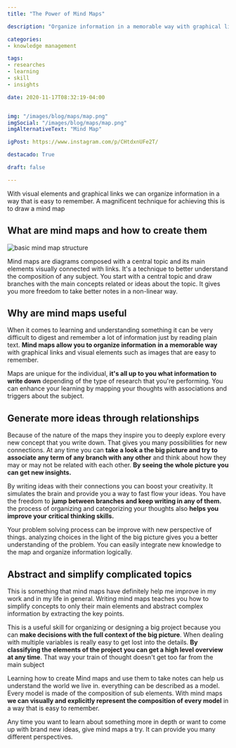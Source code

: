 ```yaml
---
title: "The Power of Mind Maps"

description: "Organize information in a memorable way with graphical links and visual elements that are easy to remember."

categories:
- knowledge management

tags:
- researches
- learning
- skill
- insights

date: 2020-11-17T08:32:19-04:00


img: "/images/blog/maps/map.png"
imgSocial: "/images/blog/maps/map.png"
imgAlternativeText: "Mind Map"

igPost: https://www.instagram.com/p/CHtdxnUFe2T/

destacado: True

draft: false

---
```


With visual elements and graphical links we can organize information in a way that is easy to remember. A magnificent technique for achieving this is to draw a mind map

## What are mind maps and how to create them

![basic mind map structure](/images/blog/maps/how-map.png)

Mind maps are diagrams composed with a central topic and its main elements visually connected with links. It's a technique to better understand the composition of any subject. You start with a central topic and draw branches with the main concepts related or ideas about the topic. It gives you more freedom to take better notes in a non-linear way.

## Why are mind maps useful

When it comes to learning and understanding something it can be very difficult to digest and remember a lot of information just by reading plain text. **Mind maps allow you to organize information** **in a memorable way** with graphical links and visual elements such as images that are easy to remember.

Maps are unique for the individual, **it's all up to you what information to write down** depending of the type of research that you're performing. You can enhance your learning by mapping your thoughts with associations and triggers about the subject.

## Generate more ideas through relationships

Because of the nature of the maps they inspire you to deeply explore every new concept that you write down. That gives you many possibilities for new connections. At any time you can **take a look a the big picture and try to associate any term of any branch with any other** and think about how they may or may not be related with each other. **By seeing the whole picture you can get new insights.**

By writing ideas with their connections you can boost your creativity. It simulates the brain and provide you a way to fast flow your ideas. You have the freedom to **jump between branches and keep writing in any of them.** the process of organizing and categorizing your thoughts also **helps you improve your critical thinking skills.**

Your problem solving process can be improve with new perspective of things. analyzing choices in the light of the big picture gives you a better understanding of the problem. You can easily integrate new knowledge to the map and organize information logically.

## Abstract and simplify complicated topics

This is something that mind maps have definitely help me improve in my work and in my life in general. Writing mind maps teaches you how to simplify concepts to only their main elements and abstract complex information by extracting the key points.

This is a useful skill for organizing or designing a big project because you can **make decisions with the full context of the big picture**. When dealing with multiple variables is really easy to get lost into the details. **By classifying the elements of the project you can get a high level overview at any time**. That way your train of thought doesn't get too far from the main subject

Learning how to create Mind maps and use them to take notes can help us understand the world we live in. everything can be described as a model. Every model is made of the composition of sub elements. With mind maps **we can visually and explicitly represent the composition of every model** in a way that is easy to remember.

Any time you want to learn about something more in depth or want to come up with brand new ideas, give mind maps a try. It can provide you many different perspectives.